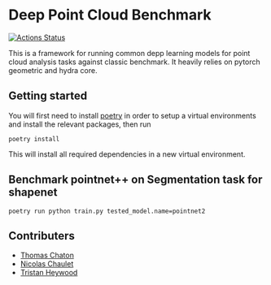 # Deep Point Cloud Benchmark
[![Actions Status](https://github.com/nicolas-chaulet/deeppointcloud-benchmarks/workflows/unittesting/badge.svg)](https://github.com/nicolas-chaulet/deeppointcloud-benchmarks/actions)

This is a framework for running common depp learning models for point cloud analysis tasks against classic benchmark. It heavily relies on pytorch geometric and hydra core.

## Getting started
You will first need to install [poetry](https://poetry.eustace.io/) in order to setup a virtual environments and install the relevant packages, then run
```
poetry install
```
This will install all required dependencies in a new virtual environment.

## Benchmark pointnet++ on Segmentation task for shapenet
```
poetry run python train.py tested_model.name=pointnet2
```

## Contributers
- [Thomas Chaton](https://github.com/tchaton)
- [Nicolas Chaulet](https://github.com/nicolas-chaulet)
- [Tristan Heywood](https://github.com/tristanheywood)
